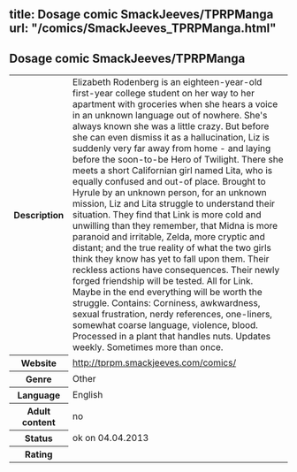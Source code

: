 title: Dosage comic SmackJeeves/TPRPManga
url: "/comics/SmackJeeves_TPRPManga.html"
---
Dosage comic SmackJeeves/TPRPManga
-----------------------------------------

<table class="comicinfo">
<tr>
<th>Description</th><td>Elizabeth Rodenberg is an eighteen-year-old first-year college student on her way to her apartment with groceries when she hears a voice in an unknown language out of nowhere. She's always known she was a little crazy. But before she can even dismiss it as a hallucination, Liz is suddenly very far away from home - and laying before the soon-to-be Hero of Twilight. There she meets a short Californian girl named Lita, who is equally confused and out-of place. Brought to Hyrule by an unknown person, for an unknown mission, Liz and Lita struggle to understand their situation. They find that Link is more cold and unwilling than they remember, that Midna is more paranoid and irritable, Zelda, more cryptic and distant; and the true reality of what the two girls think they know has yet to fall upon them. Their reckless actions have consequences. Their newly forged friendship will be tested. All for Link. Maybe in the end everything will be worth the struggle. Contains: Corniness, awkwardness, sexual frustration, nerdy references, one-liners, somewhat coarse language, violence, blood. Processed in a plant that handles nuts. Updates weekly. Sometimes more than once.</td>
</tr>
<tr>
<th>Website</th><td><a href="http://tprpm.smackjeeves.com/comics/">http://tprpm.smackjeeves.com/comics/</a></td>
</tr>
<tr>
<th>Genre</th><td>Other</td>
</tr>
<tr>
<th>Language</th><td>English</td>
</tr>
<tr>
<th>Adult content</th><td>no</td>
</tr>
<tr>
<th>Status</th><td>ok on 04.04.2013</td>
</tr>
<tr>
<th>Rating</th><td><div class="g-plusone" data-size="standard" data-annotation="bubble"
 data-href="http://tprpm.smackjeeves.com/comics/"></div></td>
</tr>
</table>
<script type="text/javascript">
  (function() {
    var po = document.createElement('script'); po.type = 'text/javascript'; po.async = true;
    po.src = 'https://apis.google.com/js/plusone.js';
    var s = document.getElementsByTagName('script')[0]; s.parentNode.insertBefore(po, s);
  })();
</script>
